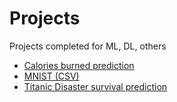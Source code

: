 # Projects

Projects completed for ML, DL, others

+ [Calories burned prediction](CaloriesBurnedPrediction)
+ [MNIST (CSV)](MNIST)
+ [Titanic Disaster survival prediction](TitanicDisaster)